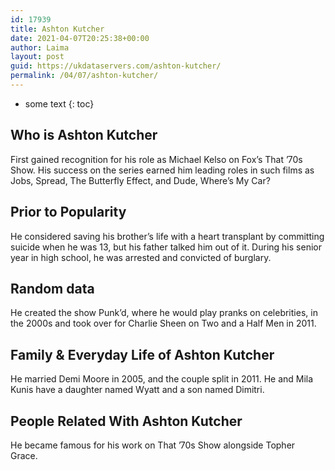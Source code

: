 ```yaml
---
id: 17939
title: Ashton Kutcher
date: 2021-04-07T20:25:38+00:00
author: Laima
layout: post
guid: https://ukdataservers.com/ashton-kutcher/
permalink: /04/07/ashton-kutcher/
---
```


* some text
{: toc}


## Who is Ashton Kutcher
                  
                  
                  
First gained recognition for his role as Michael Kelso on Fox&#8217;s That &#8217;70s Show. His success on the series earned him leading roles in such films as Jobs, Spread, The Butterfly Effect, and Dude, Where&#8217;s My Car? 
                  
              
            
              
            
                
                
                
## Prior to Popularity
                  
                  
                  
He considered saving his brother&#8217;s life with a heart transplant by committing suicide when he was 13, but his father talked him out of it. During his senior year in high school, he was arrested and convicted of burglary.  
                  
              
            
              
            
                
                
                
## Random data
                  
                  
                  
He created the show Punk&#8217;d, where he would play pranks on celebrities, in the 2000s and took over for Charlie Sheen on Two and a Half Men in 2011. 
                  
              
            
              
            
                
                
                
## Family & Everyday Life of Ashton Kutcher
                  
                  
                  
He married Demi Moore in 2005, and the couple split in 2011. He and Mila Kunis have a daughter named Wyatt and a son named Dimitri. 
                  
              
            
              
            
                
                
                
## People Related With Ashton Kutcher
                  
                  
                  
He became famous for his work on That &#8217;70s Show alongside Topher Grace. 
                  
              
            
              
            
                
              
            
              
              
            
            
              
            
          
          
          